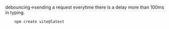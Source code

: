debouncing->sending a request everytime there is a delay more than 100ms in typing.

        npm create vite@latest